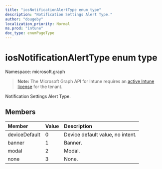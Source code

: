 ```yaml
---
title: "iosNotificationAlertType enum type"
description: "Notification Settings Alert Type."
author: "dougeby"
localization_priority: Normal
ms.prod: "intune"
doc_type: enumPageType
---
```


# iosNotificationAlertType enum type

Namespace: microsoft.graph

> **Note:** The Microsoft Graph API for Intune requires an [active Intune license](https://go.microsoft.com/fwlink/?linkid=839381) for the tenant.

Notification Settings Alert Type.

## Members
|Member|Value|Description|
|:---|:---|:---|
|deviceDefault|0|Device default value, no intent.|
|banner|1|Banner.|
|modal|2|Modal.|
|none|3|None.|




